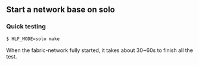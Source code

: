 ## Start a network base on solo

### Quick testing
```bash
$ HLF_MODE=solo make
```
When the fabric-network fully started, it takes about 30~60s to finish all the test. 
